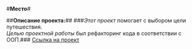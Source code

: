 #**Место**#

##**Описание проекта:**##
###*Этот проект* помогает с выбором цели путешествия.  
*Целью проектной работы* был рефакторинг кода в соответствии с ООП.###
[Ссылка на проект](https://uliakarpova.github.io/mesto/)
